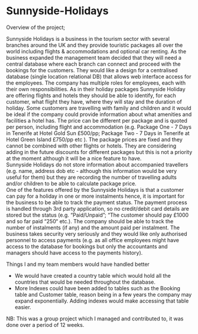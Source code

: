 # Sunnyside-Holidays
Overview of the project;

Sunnyside Holidays is a business in the tourism sector with several branches around the UK and they provide touristic packages all over the world including flights & accommodations and optional car renting. 
As the business expanded the management team decided that they will need a central database where each branch can connect and proceed with the bookings for the customers. They would like a design for a centralised database (single location relational DB)  that allows web interface access for the employees. The company has multiple roles for employees, each with their own responsibilities. 
As in their holiday packages Sunnyside Holiday are offering flights and hotels they should be able to identify, for each customer, what flight they have,  where they will stay and the duration of holiday. Some customers are travelling with family and children and it would be ideal if the company could provide information about what amenities and facilities a hotel has. 
The price can be different per package and is quoted per person, including flight and accommodation (e.g. Package One - 7 Days in Tenerife at Hotel Gold Sun £500/pp; Package Two - 7 Days in Tenerife at Hotel Green Island £750/pp etc ). The package prices are fixed and they cannot be combined with other flights or hotels. They are considering adding in the future discounts for different packages but this is not a priority at the moment although it will be a nice feature to have.  
Sunnyside Holidays do not store information about accompanied travellers (e.g. name, address dob etc -  although this information would be very useful for them) but they are recording the number of travelling adults and/or children to be able to calculate package price.  
One of the features offered by the Sunnyside Holidays is that a customer can pay for a holiday in one or more instalments hence, it is important for the business to be able to track the payment status. The payment process is handled through 3rd party application, so no credit/debit card details are stored but the status (e.g. “Paid/Unpaid”; “The customer should pay £1000 and so far paid “250“ etc.). The company should be able to track the number of instalments (if any) and the amount paid per instalment. 
The business takes security very seriously and they would like only authorised personnel to access payments (e.g. as all office employees might have access to the database for bookings but only the accountants and managers should have access to the payments history).

Things I and my team members would have handled better
- We would have created a country table which would hold all the countries that would be needed throughout the database.
- More Indexes could have been added to tables such as the Booking table and Customer table, reason being in a few years the company may expand exponentially. Adding indexes would make accessing that table easier.

NB: This was a group project which I managed and contributed to, it was done over a period of 12 weeks.


